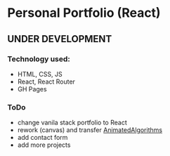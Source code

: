 # Personal Portfolio (React)

## UNDER DEVELOPMENT

### Technology used:
- HTML, CSS, JS
- React, React Router
- GH Pages



### ToDo
- change vanila stack portfolio to React
- rework (canvas) and transfer [AnimatedAlgorithms](https://github.com/rafaelmikayelyan/animated-algorithms)
- add contact form
- add more projects
